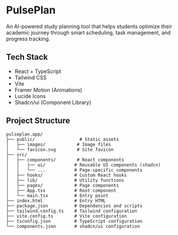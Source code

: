 # PulsePlan

An AI-powered study planning tool that helps students optimize their academic journey through smart scheduling, task management, and progress tracking.

## Tech Stack

- React + TypeScript
- Tailwind CSS
- Vite
- Framer Motion (Animations)
- Lucide Icons
- Shadcn/ui (Component Library)

## Project Structure

```
pulseplan.app/
├── public/                 # Static assets
│   ├── images/            # Image files
│   └── favicon.svg        # Site favicon
├── src/
│   ├── components/        # React components
│   │   ├── ui/           # Reusable UI components (shadcn)
│   │   └── ...           # Page-specific components
│   ├── hooks/            # Custom React hooks
│   ├── lib/              # Utility functions
│   ├── pages/            # Page components
│   ├── App.tsx           # Root component
│   └── main.tsx          # Entry point
├── index.html            # Entry HTML
├── package.json          # Dependencies and scripts
├── tailwind.config.ts    # Tailwind configuration
├── vite.config.ts        # Vite configuration
├── tsconfig.json         # TypeScript configuration
└── components.json       # shadcn/ui configuration
```
